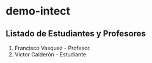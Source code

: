 # demo-intect

## Listado de Estudiantes y Profesores

1. Francisco Vasquez - Profesor.
2. Victor Calderón - Estudiante
